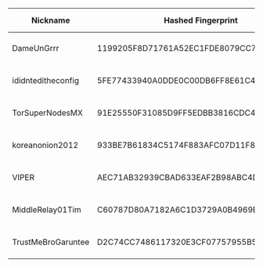 | Nickname |  Hashed Fingerprint	| Or Addresses | Contact | Running | Flags | Last Seen | First Seen | Last Restarted | Advertised Bandwidth | Platform | Version | Version Status | Recommended Version | Verified hostnames | Exit policy |
|---|---|---|---|---|---|---|---|---|---|---|---|---|---|---|---|
|DameUnGrrr | 1199205F8D71761A52EC1FDE8079CC7D6A2D4A1C | ["5.181.188.200:9001","[2a03:cfc0:8004::4:48]:9001"] | dcinside.com <a AT dcinside dot live> | true | Running, V2Dir, Valid | 2025-08-04 07:00:00 | 2025-08-04 03:00:00 | 2025-08-04 06:57:04 | 0 | Tor 0.4.8.10 on Linux | 0.4.8.10 | recommended | true | N/A | ["reject *:*"]|
|ididnteditheconfig | 5FE77433940A0DDE0C00DB6FF8E61C4B7A075A7E | ["64.49.45.21:8443"] | N/A | true | Running, Valid | 2025-08-04 07:00:00 | 2025-08-04 02:00:00 | 2025-08-04 01:28:07 | 0 | Tor 0.4.8.11 on Linux | 0.4.8.11 | recommended | true | N/A | ["reject *:*"]|
|TorSuperNodesMX | 91E25550F31085D9FF5EDBB3816CDC4E05E32502 | ["103.138.188.124:443"] | torsupernodes@protonmail.com | true | Running, Valid | 2025-08-04 07:00:00 | 2025-08-04 07:00:00 | 2025-08-04 05:34:04 | 0 | Tor 0.4.8.17 on Linux | 0.4.8.17 | recommended | true | N/A | ["reject *:*"]|
|koreanonion2012 | 933BE7B61834C5174F883AFC07D11F8A78D5C46B | ["65.181.112.221:443"] | tykaltmail5@pm.me | true | Running, V2Dir, Valid | 2025-08-04 07:00:00 | 2025-08-04 07:00:00 | 2025-08-04 05:49:18 | 0 | Tor 0.4.8.10 on Linux | 0.4.8.10 | recommended | true | ["xodud.com"] | ["reject *:*"]|
|VIPER | AEC71AB32939CBAD633EAF2B98ABC4D5B49E5FC1 | ["66.168.143.19:9100"] | N/A | true | Running, Valid | 2025-08-04 07:00:00 | 2025-08-04 05:00:00 | 2025-08-04 04:19:10 | 0 | Tor 0.4.8.17 on Linux | 0.4.8.17 | recommended | true | ["syn-066-168-143-019.res.spectrum.com"] | ["reject *:*"]|
|MiddleRelay01Tim | C60787D80A7182A6C1D3729A0B4969E568E57188 | ["155.94.154.133:9001"] | Tim <wt95377@gmail.com> | true | Running, V2Dir, Valid | 2025-08-04 07:00:00 | 2025-08-04 07:00:00 | 2025-08-04 06:06:59 | 0 | Tor 0.4.8.17 on Linux | 0.4.8.17 | recommended | true | N/A | ["reject *:*"]|
|TrustMeBroGaruntee | D2C74CC7486117320E3CF07757955B59F439068C | ["136.38.226.125:9002"] | untidy4982@proton.me | true | Running, V2Dir, Valid | 2025-08-04 07:00:00 | 2025-08-04 00:00:00 | 2025-08-04 01:32:13 | 0 | Tor 0.4.8.17 on Linux | 0.4.8.17 | recommended | true | N/A | ["reject *:*"]|
